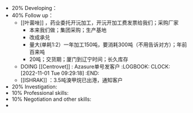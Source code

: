 - 20% Developing：
- 40% Follow up：
	- [[叶菌唑]] ，药业委托开沅加工，开沅开加工费发票给我们；采购厂家
		- 本来我们做；集团采购；生产基地
		- 改成承兑
		- 量大(单耗1:2）一年加工150吨，要消耗300吨（不用告诉对方）；年前百来吨
		- 20吨；交货期；厦门到辽宁时间；长久库存
	- DOING [[Centrovet]] : Azasure单号发客户
	  :LOGBOOK:
	  CLOCK: [2022-11-01 Tue 09:29:18]
	  :END:
	- [[ISHRAK]] ：3.5吨溴甲烷已出港，通知客户
- 20% Investigation:
- 10% Professional skills:
- 10% Negotiation and other skills:
-
